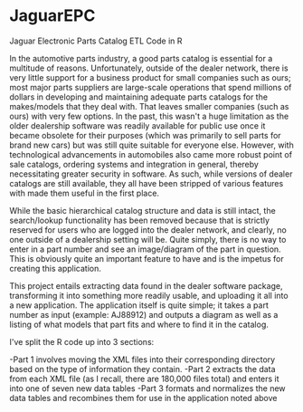 # JaguarEPC
Jaguar Electronic Parts Catalog ETL Code in R

In the automotive parts industry, a good parts catalog is essential for a multitude of reasons.  Unfortunately, outside of the dealer network, there is very little support for a business product for small companies such as ours; most major parts suppliers are large-scale operations that spend millions of dollars in developing and maintaining adequate parts catalogs for the makes/models that they deal with.  That leaves smaller companies (such as ours) with very few options.  In the past, this wasn't a huge limitation as the older dealership software was readily available for public use once it became obsolete for their purposes (which was primarily to sell parts for brand new cars) but was still quite suitable for everyone else.  However, with technological advancements in automobiles also came more robust point of sale catalogs, ordering systems and integration in general, thereby necessitating greater security in software.  As such, while versions of dealer catalogs are still available, they all have been stripped of various features with made them useful in the first place.

While the basic hierarchical catalog structure and data is still intact, the search/lookup functionality has been removed because that is strictly reserved for users who are logged into the dealer network, and clearly, no one outside of a dealership setting will be.  Quite simply, there is no way to enter in a part number and see an image/diagram of the part in question.  This is obviously quite an important feature to have and is the impetus for creating this application.

This project entails extracting data found in the dealer software package, transforming it into something more readily usable, and uploading it all into a new application.  The application itself is quite simple; it takes a part number as input (example: AJ88912) and outputs a diagram as well as a listing of what models that part fits and where to find it in the catalog.

I've split the R code up into 3 sections:

-Part 1 involves moving the XML files into their corresponding directory based on the type of information they contain.
-Part 2 extracts the data from each XML file (as I recall, there are 180,000 files total) and enters it into one of seven new data tables
-Part 3 formats and normalizes the new data tables and recombines them for use in the application noted above



